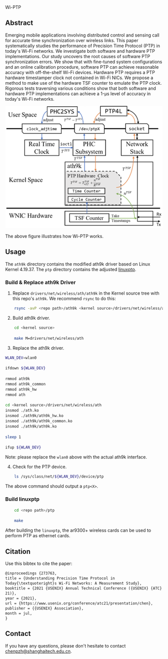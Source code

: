 
Wi-PTP

## Abstract

Emerging mobile applications involving distributed control and sensing call for accurate time synchronization over wireless links. This paper systematically studies the performance of Precision Time Protocol (PTP) in today's Wi-Fi networks. We investigate both software and hardware PTP implementations. Our study uncovers the root causes of software PTP synchronization errors. We show that with fine-tuned system configurations and an online calibration procedure, software PTP can achieve reasonable accuracy with off-the-shelf Wi-Fi devices. Hardware PTP requires a PTP hardware timestamper clock not contained in Wi-Fi NICs. We propose a method to make use of the hardware TSF counter to emulate the PTP clock. Rigorous tests traversing various conditions show that both software and hardware PTP implementations can achieve a 1-μs level of accuracy in today's Wi-Fi networks.

![Wi-PTP Implementation Overview](figures/Wi-PTP-impl.png)

The above figure illustrates how Wi-PTP works.

## Usage

The `ath9k` directory contains the modified ath9k driver based on Linux Kernel 4.19.37. The `ptp` directory contains the adjusted [linuxptp](http://linuxptp.sourceforge.net/).

### Build & Replace ath9k Driver

1. Replace `drivers/net/wireless/ath/ath9k` in the Kernel source tree with this repo's `ath9k`. We recommend `rsync` to do this:

```bash
    rsync -avP <repo path>/ath9k <kernel source>/drivers/net/wireless/ath/
```

2. Build ath9k driver.

```bash
    cd <kernel source>

    make M=drivers/net/wireless/ath
```

3. Replace the ath9k driver.

```bash
WLAN_DEV=wlan0

ifdown ${WLAN_DEV}

rmmod ath9k
rmmod ath9k_common
rmmod ath9k_hw
rmmod ath

cd <kernel source>/drivers/net/wireless/ath
insmod ./ath.ko
insmod ./ath9k/ath9k_hw.ko
insmod ./ath9k/ath9k_common.ko
insmod ./ath9k/ath9k.ko

sleep 1

ifup ${WLAN_DEV}
```

Note: please replace the `wlan0` above with the actual ath9k interface.

4. Check for the PTP device.

```bash
    ls /sys/class/net/${WLAN_DEV}/device/ptp
```

The above command should output a `ptp<X>`.

### Build linuxptp

```bash
    cd <repo path>/ptp

    make
```

After building the `linuxptp`, the ar9300+ wireless cards can be used to perform PTP as ethernet cards.

## Citation

Use this bibtex to cite the paper:

```plain
@inproceedings {273763,
title = {Understanding Precision Time Protocol in Today{\textquoteright}s Wi-Fi Networks: A Measurement Study},
booktitle = {2021 {USENIX} Annual Technical Conference ({USENIX} {ATC} 21)},
year = {2021},
url = {https://www.usenix.org/conference/atc21/presentation/chen},
publisher = {{USENIX} Association},
month = jul,
}
```

## Contact

If you have any questions, please don't hesitate to contact [chenpzh@shanghaitech.edu.cn](mailto:chenpzh@shanghaitech.edu.cn).

